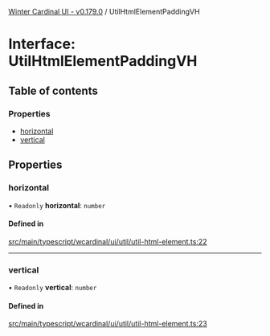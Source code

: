[Winter Cardinal UI - v0.179.0](../index.md) / UtilHtmlElementPaddingVH

# Interface: UtilHtmlElementPaddingVH

## Table of contents

### Properties

- [horizontal](UtilHtmlElementPaddingVH.md#horizontal)
- [vertical](UtilHtmlElementPaddingVH.md#vertical)

## Properties

### horizontal

• `Readonly` **horizontal**: `number`

#### Defined in

[src/main/typescript/wcardinal/ui/util/util-html-element.ts:22](https://github.com/winter-cardinal/winter-cardinal-ui/blob/v0.179.0/src/main/typescript/wcardinal/ui/util/util-html-element.ts#L22)

___

### vertical

• `Readonly` **vertical**: `number`

#### Defined in

[src/main/typescript/wcardinal/ui/util/util-html-element.ts:23](https://github.com/winter-cardinal/winter-cardinal-ui/blob/v0.179.0/src/main/typescript/wcardinal/ui/util/util-html-element.ts#L23)
